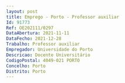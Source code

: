 ```yaml
--- 
layout: post
title: Emprego - Porto - Professor auxiliar
Id: 91773
Ref: OE202111/0297
DataAbertura: 2021-11-11
DataFecho: 2021-12-28
Trabalho: Professor auxiliar
Empregador: Universidade do Porto
Descricao: Docente Universitário
CodigoPostal: 4049-021 PORTO
Concelho: Porto
Distrito: Porto
--- 
```

